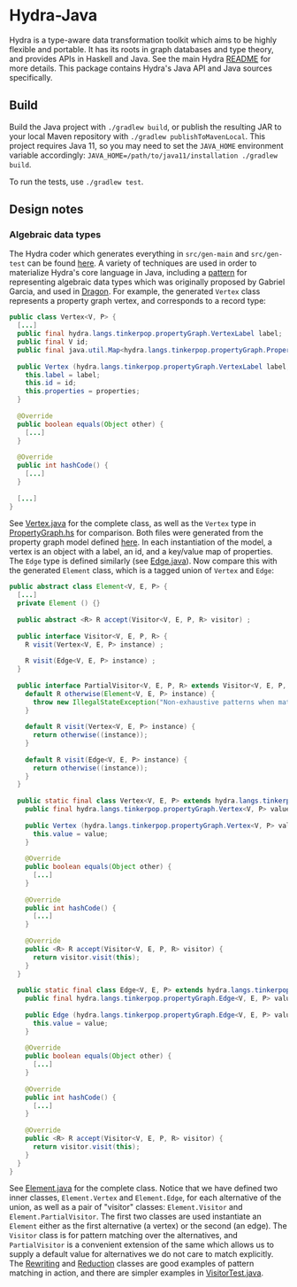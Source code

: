 # Hydra-Java

Hydra is a type-aware data transformation toolkit which aims to be highly flexible and portable.
It has its roots in graph databases and type theory, and provides APIs in Haskell and Java.
See the main Hydra [README](https://github.com/CategoricalData/hydra) for more details.
This package contains Hydra's Java API and Java sources specifically.

## Build

Build the Java project with `./gradlew build`, or publish the resulting JAR to your local Maven repository with `./gradlew publishToMavenLocal`.
This project requires Java 11, so you may need to set the `JAVA_HOME` environment variable accordingly: `JAVA_HOME=/path/to/java11/installation ./gradlew build`.

To run the tests, use `./gradlew test`.

## Design notes

### Algebraic data types

The Hydra coder which generates everything in `src/gen-main` and `src/gen-test` can be found [here](https://github.com/CategoricalData/hydra/tree/main/hydra-haskell/src/main/haskell/Hydra/Langs/Java).
A variety of techniques are used in order to materialize Hydra's core language in Java,
including a [pattern](https://garciat.com/posts/java-adt) for representing algebraic data types which was originally proposed by Gabriel Garcia, and used in [Dragon](https://eng.uber.com/dragon-schema-integration-at-uber-scale).
For example, the generated `Vertex` class represents a property graph vertex, and corresponds to a record type:

```java
public class Vertex<V, P> {
  [...]
  public final hydra.langs.tinkerpop.propertyGraph.VertexLabel label;
  public final V id;
  public final java.util.Map<hydra.langs.tinkerpop.propertyGraph.PropertyKey, P> properties;
  
  public Vertex (hydra.langs.tinkerpop.propertyGraph.VertexLabel label, V id, java.util.Map<hydra.langs.tinkerpop.propertyGraph.PropertyKey, P> properties) {
    this.label = label;
    this.id = id;
    this.properties = properties;
  }
  
  @Override
  public boolean equals(Object other) {
    [...]
  }
  
  @Override
  public int hashCode() {
    [...]
  }
  
  [...]
}
```

See [Vertex.java](https://github.com/CategoricalData/hydra/blob/main/hydra-java/src/gen-main/java/hydra/langs/tinkerpop/propertyGraph/Vertex.java) for the complete class,
as well as the `Vertex` type in [PropertyGraph.hs](https://github.com/CategoricalData/hydra/blob/main/hydra-haskell/src/gen-main/haskell/Hydra/Langs/Tinkerpop/PropertyGraph.hs) for comparison.
Both files were generated from the property graph model defined [here](https://github.com/CategoricalData/hydra/blob/main/hydra-haskell/src/main/haskell/Hydra/Sources/Langs/Tinkerpop/PropertyGraph.hs).
In each instantiation of the model, a vertex is an object with a label, an id, and a key/value map of properties.
The `Edge` type is defined similarly (see [Edge.java](https://github.com/CategoricalData/hydra/blob/main/hydra-java/src/gen-main/java/hydra/langs/tinkerpop/propertyGraph/Edge.java)).
Now compare this with the generated `Element` class, which is a tagged union of `Vertex` and `Edge`:

```java
public abstract class Element<V, E, P> {
  [...]
  private Element () {}
  
  public abstract <R> R accept(Visitor<V, E, P, R> visitor) ;
  
  public interface Visitor<V, E, P, R> {
    R visit(Vertex<V, E, P> instance) ;
    
    R visit(Edge<V, E, P> instance) ;
  }
  
  public interface PartialVisitor<V, E, P, R> extends Visitor<V, E, P, R> {
    default R otherwise(Element<V, E, P> instance) {
      throw new IllegalStateException("Non-exhaustive patterns when matching: " + (instance));
    }
    
    default R visit(Vertex<V, E, P> instance) {
      return otherwise((instance));
    }
    
    default R visit(Edge<V, E, P> instance) {
      return otherwise((instance));
    }
  }
  
  public static final class Vertex<V, E, P> extends hydra.langs.tinkerpop.propertyGraph.Element<V, E, P> {
    public final hydra.langs.tinkerpop.propertyGraph.Vertex<V, P> value;
    
    public Vertex (hydra.langs.tinkerpop.propertyGraph.Vertex<V, P> value) {
      this.value = value;
    }
    
    @Override
    public boolean equals(Object other) {
      [...]
    }
    
    @Override
    public int hashCode() {
      [...]
    }
    
    @Override
    public <R> R accept(Visitor<V, E, P, R> visitor) {
      return visitor.visit(this);
    }
  }
  
  public static final class Edge<V, E, P> extends hydra.langs.tinkerpop.propertyGraph.Element<V, E, P> {
    public final hydra.langs.tinkerpop.propertyGraph.Edge<V, E, P> value;
    
    public Edge (hydra.langs.tinkerpop.propertyGraph.Edge<V, E, P> value) {
      this.value = value;
    }
    
    @Override
    public boolean equals(Object other) {
      [...]
    }
    
    @Override
    public int hashCode() {
      [...]
    }
    
    @Override
    public <R> R accept(Visitor<V, E, P, R> visitor) {
      return visitor.visit(this);
    }
  }
}
```

See [Element.java](https://github.com/CategoricalData/hydra/blob/main/hydra-java/src/gen-main/java/hydra/langs/tinkerpop/propertyGraph/Element.java) for the complete class.
Notice that we have defined two inner classes, `Element.Vertex` and `Element.Edge`, for each alternative of the union,
as well as a pair of "visitor" classes: `Element.Visitor` and `Element.PartialVisitor`.
The first two classes are used instantiate an `Element` either as the first alternative (a vertex) or the second (an edge).
The `Visitor` class is for pattern matching over the alternatives, and `PartialVisitor` is a convenient extension of the same which allows us to supply a default value for alternatives we do not care to match explicitly.
The [Rewriting](https://github.com/CategoricalData/hydra/blob/main/hydra-java/src/main/java/hydra/Rewriting.java) and [Reduction](https://github.com/CategoricalData/hydra/blob/main/hydra-java/src/main/java/hydra/Reduction.java) classes are good examples of pattern matching in action,
and there are simpler examples in [VisitorTest.java](https://github.com/CategoricalData/hydra/blob/main/hydra-java/src/test/java/hydra/VisitorTest.java).
